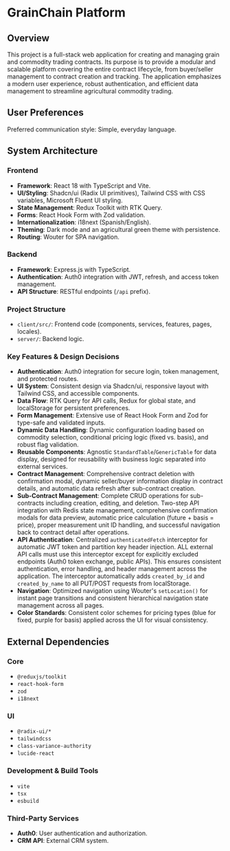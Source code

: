 # GrainChain Platform

## Overview
This project is a full-stack web application for creating and managing grain and commodity trading contracts. Its purpose is to provide a modular and scalable platform covering the entire contract lifecycle, from buyer/seller management to contract creation and tracking. The application emphasizes a modern user experience, robust authentication, and efficient data management to streamline agricultural commodity trading.

## User Preferences
Preferred communication style: Simple, everyday language.

## System Architecture

### Frontend
- **Framework**: React 18 with TypeScript and Vite.
- **UI/Styling**: Shadcn/ui (Radix UI primitives), Tailwind CSS with CSS variables, Microsoft Fluent UI styling.
- **State Management**: Redux Toolkit with RTK Query.
- **Forms**: React Hook Form with Zod validation.
- **Internationalization**: i18next (Spanish/English).
- **Theming**: Dark mode and an agricultural green theme with persistence.
- **Routing**: Wouter for SPA navigation.

### Backend
- **Framework**: Express.js with TypeScript.
- **Authentication**: Auth0 integration with JWT, refresh, and access token management.
- **API Structure**: RESTful endpoints (`/api` prefix).

### Project Structure
- `client/src/`: Frontend code (components, services, features, pages, locales).
- `server/`: Backend logic.

### Key Features & Design Decisions
- **Authentication**: Auth0 integration for secure login, token management, and protected routes.
- **UI System**: Consistent design via Shadcn/ui, responsive layout with Tailwind CSS, and accessible components.
- **Data Flow**: RTK Query for API calls, Redux for global state, and localStorage for persistent preferences.
- **Form Management**: Extensive use of React Hook Form and Zod for type-safe and validated inputs.
- **Dynamic Data Handling**: Dynamic configuration loading based on commodity selection, conditional pricing logic (fixed vs. basis), and robust flag validation.
- **Reusable Components**: Agnostic `StandardTable`/`GenericTable` for data display, designed for reusability with business logic separated into external services.
- **Contract Management**: Comprehensive contract deletion with confirmation modal, dynamic seller/buyer information display in contract details, and automatic data refresh after sub-contract creation.
- **Sub-Contract Management**: Complete CRUD operations for sub-contracts including creation, editing, and deletion. Two-step API integration with Redis state management, comprehensive confirmation modals for data preview, automatic price calculation (future + basis = price), proper measurement unit ID handling, and successful navigation back to contract detail after operations.
- **API Authentication**: Centralized `authenticatedFetch` interceptor for automatic JWT token and partition key header injection. ALL external API calls must use this interceptor except for explicitly excluded endpoints (Auth0 token exchange, public APIs). This ensures consistent authentication, error handling, and header management across the application. The interceptor automatically adds `created_by_id` and `created_by_name` to all PUT/POST requests from localStorage.
- **Navigation**: Optimized navigation using Wouter's `setLocation()` for instant page transitions and consistent hierarchical navigation state management across all pages.
- **Color Standards**: Consistent color schemes for pricing types (blue for fixed, purple for basis) applied across the UI for visual consistency.

## External Dependencies

### Core
- `@reduxjs/toolkit`
- `react-hook-form`
- `zod`
- `i18next`

### UI
- `@radix-ui/*`
- `tailwindcss`
- `class-variance-authority`
- `lucide-react`

### Development & Build Tools
- `vite`
- `tsx`
- `esbuild`

### Third-Party Services
- **Auth0**: User authentication and authorization.
- **CRM API**: External CRM system.